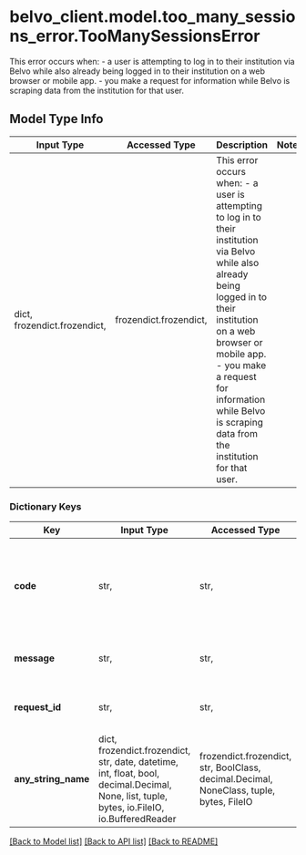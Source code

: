 # belvo_client.model.too_many_sessions_error.TooManySessionsError

This error occurs when:    - a user is attempting to log in to their institution via Belvo while also already being logged in to their institution on a web browser or mobile app.   - you make a request for information while Belvo is scraping data from the institution for that user.

## Model Type Info
Input Type | Accessed Type | Description | Notes
------------ | ------------- | ------------- | -------------
dict, frozendict.frozendict,  | frozendict.frozendict,  | This error occurs when:    - a user is attempting to log in to their institution via Belvo while also already being logged in to their institution on a web browser or mobile app.   - you make a request for information while Belvo is scraping data from the institution for that user. | 

### Dictionary Keys
Key | Input Type | Accessed Type | Description | Notes
------------ | ------------- | ------------- | ------------- | -------------
**code** | str,  | str,  | A unique error code (&#x60;too_many_sessions&#x60;) that allows you to classify and handle the error programmatically.  ℹ️ Check our DevPortal for more information on how to handle &lt;a href&#x3D;\&quot;https://developers.belvo.com/docs/belvo-api-errors#400-too_many_sessions\&quot; target&#x3D;\&quot;_blank\&quot;&gt;400 too_many_sessions errors&lt;/a&gt;. | [optional] 
**message** | str,  | str,  | A short description of the error.   For &#x60;too_many_sessions&#x60; errors, the description is:      - &#x60;Impossible to login, a session is already opened with the institution for these credentials&#x60;. | [optional] 
**request_id** | str,  | str,  | A 32-character unique ID of the request (matching a regex pattern of: &#x60;[a-f0-9]{32}&#x60;). Provide this ID when contacting the Belvo support team to accelerate investigations. | [optional] 
**any_string_name** | dict, frozendict.frozendict, str, date, datetime, int, float, bool, decimal.Decimal, None, list, tuple, bytes, io.FileIO, io.BufferedReader | frozendict.frozendict, str, BoolClass, decimal.Decimal, NoneClass, tuple, bytes, FileIO | any string name can be used but the value must be the correct type | [optional]

[[Back to Model list]](../../README.md#documentation-for-models) [[Back to API list]](../../README.md#documentation-for-api-endpoints) [[Back to README]](../../README.md)

